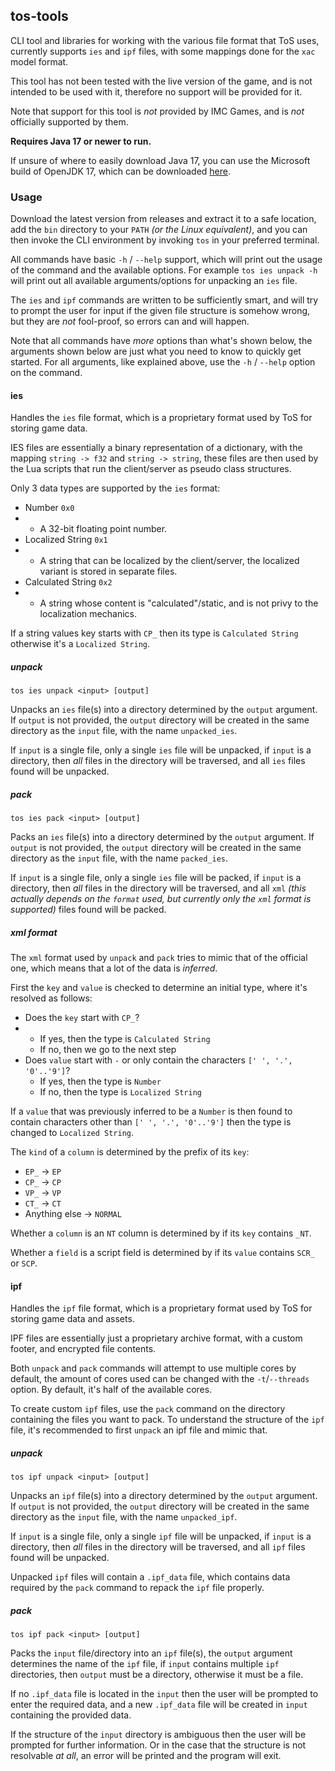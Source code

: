 ## tos-tools

CLI tool and libraries for working with the various file format that ToS uses, currently supports `ies` and `ipf` files,
with some mappings done for the `xac` model format.

This tool has not been tested with the live version of the game, and is not intended to be used with it, therefore no
support will be provided for it.

Note that support for this tool is *not* provided by IMC Games, and is *not* officially supported by them.

**Requires Java 17 or newer to run.**

If unsure of where to easily download Java 17, you can use the Microsoft build of OpenJDK 17, which can be
downloaded [here](https://learn.microsoft.com/en-us/java/openjdk/download#openjdk-17).

### Usage

Download the latest version from releases and extract it to a safe location, add the `bin` directory to your `PATH` *(or
the Linux equivalent)*, and you can then invoke the CLI environment by invoking `tos` in your preferred terminal.

All commands have basic `-h` / `--help` support, which will print out the usage of the command and the available
options. For example `tos ies unpack -h` will print out all available arguments/options for unpacking an `ies` file.

The `ies` and `ipf` commands are written to be sufficiently smart, and will try to prompt the user for input if the
given file structure is somehow wrong, but they are *not* fool-proof, so errors can and will happen.

Note that all commands have *more* options than what's shown below, the arguments shown below are just what you need to
know to quickly get started. For all arguments, like explained above, use the `-h` / `--help` option on the command.

#### ies

Handles the `ies` file format, which is a proprietary format used by ToS for storing game data.

IES files are essentially a binary representation of a dictionary, with the mapping `string -> f32`
and `string -> string`, these files are then used by the Lua scripts that run the client/server as pseudo class
structures.

Only 3 data types are supported by the `ies` format:

- Number `0x0`
-
    - A 32-bit floating point number.
- Localized String `0x1`
-
    - A string that can be localized by the client/server, the localized variant is stored in separate files.
- Calculated String `0x2`
-
    - A string whose content is "calculated"/static, and is not privy to the localization mechanics.

If a string values key starts with `CP_` then its type is `Calculated String` otherwise it's a `Localized String`.

##### unpack

`tos ies unpack <input> [output]`

Unpacks an `ies` file(s) into a directory determined by the `output` argument. If `output` is not provided, the `output`
directory will be created in the same directory as the `input` file, with the name `unpacked_ies`.

If `input` is a single file, only a single `ies` file will be unpacked, if `input` is a directory, then *all* files in
the directory will be traversed, and all `ies` files found will be unpacked.

##### pack

`tos ies pack <input> [output]`

Packs an `ies` file(s) into a directory determined by the `output` argument. If `output` is not provided, the `output`
directory will be created in the same directory as the `input` file, with the name `packed_ies`.

If `input` is a single file, only a single `ies` file will be packed, if `input` is a directory, then *all* files in the
directory will be traversed, and all `xml` *(this actually depends on the `format` used, but currently only the `xml`
format
is supported)* files found will be packed.

##### xml format

The `xml` format used by `unpack` and `pack` tries to mimic that of the official one, which means that a lot of the data
is *inferred*.

First the `key` and `value` is checked to determine an initial type, where it's resolved as follows:

- Does the `key` start with `CP_`?
-
    - If yes, then the type is `Calculated String`
    - If no, then we go to the next step
- Does `value` start with `-` or only contain the characters `[' ', '.', '0'..'9']`?
    - If yes, then the type is `Number`
    - If no, then the type is `Localized String`

If a `value` that was previously inferred to be a `Number` is then found to contain characters other
than `[' ', '.', '0'..'9']` then the type is changed to `Localized String`.

The `kind` of a `column` is determined by the prefix of its `key`:

- `EP_` -> `EP`
- `CP_` -> `CP`
- `VP_` -> `VP`
- `CT_` -> `CT`
- Anything else -> `NORMAL`

Whether a `column` is an `NT` column is determined by if its `key` contains `_NT`.

Whether a `field` is a script field is determined by if its `value` contains `SCR_` or `SCP`.

#### ipf

Handles the `ipf` file format, which is a proprietary format used by ToS for storing game data and assets.

IPF files are essentially just a proprietary archive format, with a custom footer, and encrypted file contents.

Both `unpack` and `pack` commands will attempt to use multiple cores by default, the amount of cores used can be changed
with the `-t`/`--threads` option. By default, it's half of the available cores.

To create custom `ipf` files, use the `pack` command on the directory containing the files you want to pack. To
understand the structure of the `ipf` file, it's recommended to first `unpack` an ipf file and mimic that.

##### unpack

`tos ipf unpack <input> [output]`

Unpacks an `ipf` file(s) into a directory determined by the `output` argument. If `output` is not provided, the `output`
directory will be created in the same directory as the `input` file, with the name `unpacked_ipf`.

If `input` is a single file, only a single `ipf` file will be unpacked, if `input` is a directory, then *all* files in
the directory will be traversed, and all `ipf` files found will be unpacked.

Unpacked `ipf` files will contain a `.ipf_data` file, which contains data required by the `pack` command to repack
the `ipf` file properly.

##### pack

`tos ipf pack <input> [output]`

Packs the `input` file/directory into an `ipf` file(s), the `output` argument determines the name of the `ipf` file,
if `input` contains multiple `ipf` directories, then `output` must be a directory, otherwise it must be a file.

If no `.ipf_data` file is located in the `input` then the user will be prompted to enter the required data, and a
new `.ipf_data` file will be created in `input` containing the provided data.

If the structure of the `input` directory is ambiguous then the user will be prompted for further information. Or in the
case that the structure is not resolvable *at all*, an error will be printed and the program will exit.